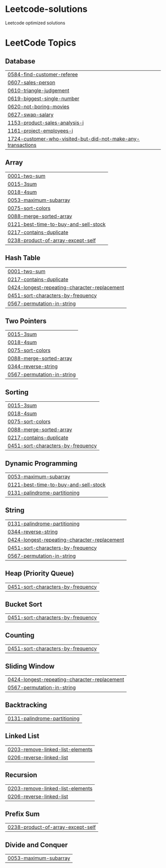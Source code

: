 # Leetcode-solutions
Leetcode optimized solutions

<!---LeetCode Topics Start-->
# LeetCode Topics
## Database
|  |
| ------- |
| [0584-find-customer-referee](https://github.com/ritikporwal710/LeetCode-Solutions/tree/master/0584-find-customer-referee) |
| [0607-sales-person](https://github.com/ritikporwal710/LeetCode-Solutions/tree/master/0607-sales-person) |
| [0610-triangle-judgement](https://github.com/ritikporwal710/LeetCode-Solutions/tree/master/0610-triangle-judgement) |
| [0619-biggest-single-number](https://github.com/ritikporwal710/LeetCode-Solutions/tree/master/0619-biggest-single-number) |
| [0620-not-boring-movies](https://github.com/ritikporwal710/LeetCode-Solutions/tree/master/0620-not-boring-movies) |
| [0627-swap-salary](https://github.com/ritikporwal710/LeetCode-Solutions/tree/master/0627-swap-salary) |
| [1153-product-sales-analysis-i](https://github.com/ritikporwal710/LeetCode-Solutions/tree/master/1153-product-sales-analysis-i) |
| [1161-project-employees-i](https://github.com/ritikporwal710/LeetCode-Solutions/tree/master/1161-project-employees-i) |
| [1724-customer-who-visited-but-did-not-make-any-transactions](https://github.com/ritikporwal710/LeetCode-Solutions/tree/master/1724-customer-who-visited-but-did-not-make-any-transactions) |
## Array
|  |
| ------- |
| [0001-two-sum](https://github.com/ritikporwal710/LeetCode-Solutions/tree/master/0001-two-sum) |
| [0015-3sum](https://github.com/ritikporwal710/LeetCode-Solutions/tree/master/0015-3sum) |
| [0018-4sum](https://github.com/ritikporwal710/LeetCode-Solutions/tree/master/0018-4sum) |
| [0053-maximum-subarray](https://github.com/ritikporwal710/LeetCode-Solutions/tree/master/0053-maximum-subarray) |
| [0075-sort-colors](https://github.com/ritikporwal710/LeetCode-Solutions/tree/master/0075-sort-colors) |
| [0088-merge-sorted-array](https://github.com/ritikporwal710/LeetCode-Solutions/tree/master/0088-merge-sorted-array) |
| [0121-best-time-to-buy-and-sell-stock](https://github.com/ritikporwal710/LeetCode-Solutions/tree/master/0121-best-time-to-buy-and-sell-stock) |
| [0217-contains-duplicate](https://github.com/ritikporwal710/LeetCode-Solutions/tree/master/0217-contains-duplicate) |
| [0238-product-of-array-except-self](https://github.com/ritikporwal710/LeetCode-Solutions/tree/master/0238-product-of-array-except-self) |
## Hash Table
|  |
| ------- |
| [0001-two-sum](https://github.com/ritikporwal710/LeetCode-Solutions/tree/master/0001-two-sum) |
| [0217-contains-duplicate](https://github.com/ritikporwal710/LeetCode-Solutions/tree/master/0217-contains-duplicate) |
| [0424-longest-repeating-character-replacement](https://github.com/ritikporwal710/LeetCode-Solutions/tree/master/0424-longest-repeating-character-replacement) |
| [0451-sort-characters-by-frequency](https://github.com/ritikporwal710/LeetCode-Solutions/tree/master/0451-sort-characters-by-frequency) |
| [0567-permutation-in-string](https://github.com/ritikporwal710/LeetCode-Solutions/tree/master/0567-permutation-in-string) |
## Two Pointers
|  |
| ------- |
| [0015-3sum](https://github.com/ritikporwal710/LeetCode-Solutions/tree/master/0015-3sum) |
| [0018-4sum](https://github.com/ritikporwal710/LeetCode-Solutions/tree/master/0018-4sum) |
| [0075-sort-colors](https://github.com/ritikporwal710/LeetCode-Solutions/tree/master/0075-sort-colors) |
| [0088-merge-sorted-array](https://github.com/ritikporwal710/LeetCode-Solutions/tree/master/0088-merge-sorted-array) |
| [0344-reverse-string](https://github.com/ritikporwal710/LeetCode-Solutions/tree/master/0344-reverse-string) |
| [0567-permutation-in-string](https://github.com/ritikporwal710/LeetCode-Solutions/tree/master/0567-permutation-in-string) |
## Sorting
|  |
| ------- |
| [0015-3sum](https://github.com/ritikporwal710/LeetCode-Solutions/tree/master/0015-3sum) |
| [0018-4sum](https://github.com/ritikporwal710/LeetCode-Solutions/tree/master/0018-4sum) |
| [0075-sort-colors](https://github.com/ritikporwal710/LeetCode-Solutions/tree/master/0075-sort-colors) |
| [0088-merge-sorted-array](https://github.com/ritikporwal710/LeetCode-Solutions/tree/master/0088-merge-sorted-array) |
| [0217-contains-duplicate](https://github.com/ritikporwal710/LeetCode-Solutions/tree/master/0217-contains-duplicate) |
| [0451-sort-characters-by-frequency](https://github.com/ritikporwal710/LeetCode-Solutions/tree/master/0451-sort-characters-by-frequency) |
## Dynamic Programming
|  |
| ------- |
| [0053-maximum-subarray](https://github.com/ritikporwal710/LeetCode-Solutions/tree/master/0053-maximum-subarray) |
| [0121-best-time-to-buy-and-sell-stock](https://github.com/ritikporwal710/LeetCode-Solutions/tree/master/0121-best-time-to-buy-and-sell-stock) |
| [0131-palindrome-partitioning](https://github.com/ritikporwal710/LeetCode-Solutions/tree/master/0131-palindrome-partitioning) |
## String
|  |
| ------- |
| [0131-palindrome-partitioning](https://github.com/ritikporwal710/LeetCode-Solutions/tree/master/0131-palindrome-partitioning) |
| [0344-reverse-string](https://github.com/ritikporwal710/LeetCode-Solutions/tree/master/0344-reverse-string) |
| [0424-longest-repeating-character-replacement](https://github.com/ritikporwal710/LeetCode-Solutions/tree/master/0424-longest-repeating-character-replacement) |
| [0451-sort-characters-by-frequency](https://github.com/ritikporwal710/LeetCode-Solutions/tree/master/0451-sort-characters-by-frequency) |
| [0567-permutation-in-string](https://github.com/ritikporwal710/LeetCode-Solutions/tree/master/0567-permutation-in-string) |
## Heap (Priority Queue)
|  |
| ------- |
| [0451-sort-characters-by-frequency](https://github.com/ritikporwal710/LeetCode-Solutions/tree/master/0451-sort-characters-by-frequency) |
## Bucket Sort
|  |
| ------- |
| [0451-sort-characters-by-frequency](https://github.com/ritikporwal710/LeetCode-Solutions/tree/master/0451-sort-characters-by-frequency) |
## Counting
|  |
| ------- |
| [0451-sort-characters-by-frequency](https://github.com/ritikporwal710/LeetCode-Solutions/tree/master/0451-sort-characters-by-frequency) |
## Sliding Window
|  |
| ------- |
| [0424-longest-repeating-character-replacement](https://github.com/ritikporwal710/LeetCode-Solutions/tree/master/0424-longest-repeating-character-replacement) |
| [0567-permutation-in-string](https://github.com/ritikporwal710/LeetCode-Solutions/tree/master/0567-permutation-in-string) |
## Backtracking
|  |
| ------- |
| [0131-palindrome-partitioning](https://github.com/ritikporwal710/LeetCode-Solutions/tree/master/0131-palindrome-partitioning) |
## Linked List
|  |
| ------- |
| [0203-remove-linked-list-elements](https://github.com/ritikporwal710/LeetCode-Solutions/tree/master/0203-remove-linked-list-elements) |
| [0206-reverse-linked-list](https://github.com/ritikporwal710/LeetCode-Solutions/tree/master/0206-reverse-linked-list) |
## Recursion
|  |
| ------- |
| [0203-remove-linked-list-elements](https://github.com/ritikporwal710/LeetCode-Solutions/tree/master/0203-remove-linked-list-elements) |
| [0206-reverse-linked-list](https://github.com/ritikporwal710/LeetCode-Solutions/tree/master/0206-reverse-linked-list) |
## Prefix Sum
|  |
| ------- |
| [0238-product-of-array-except-self](https://github.com/ritikporwal710/LeetCode-Solutions/tree/master/0238-product-of-array-except-self) |
## Divide and Conquer
|  |
| ------- |
| [0053-maximum-subarray](https://github.com/ritikporwal710/LeetCode-Solutions/tree/master/0053-maximum-subarray) |
<!---LeetCode Topics End-->